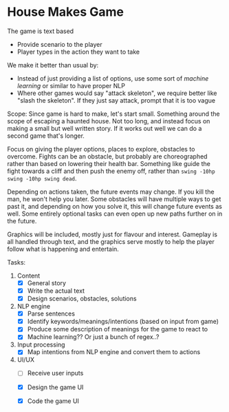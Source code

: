 # House Makes Game

The game is text based
*   Provide scenario to the player
*   Player types in the action they want to take

We make it better than usual by:
*   Instead of just providing a list of options, use some sort of *machine learning*
    or similar to have proper NLP
*   Where other games would say "attack skeleton", we require better like "slash the
    skeleton". If they just say attack, prompt that it is too vague

Scope: Since game is hard to make, let's start small. Something around the scope
of escaping a haunted house. Not too long, and instead focus on making a small
but well written story. If it works out well we can do a second game that's
longer.

Focus on giving the player options, places to explore, obstacles to overcome.
Fights can be an obstacle, but probably are choreographed rather than based on
lowering their health bar. Something like guide the fight towards a cliff and
then push the enemy off, rather than `swing -10hp swing -10hp swing dead`.

Depending on actions taken, the future events may change. If you kill the man,
he won't help you later. Some obstacles will have multiple ways to get past it,
and depending on how you solve it, this will change future events as well. Some
entirely optional tasks can even open up new paths further on in the future.

Graphics will be included, mostly just for flavour and interest. Gameplay is all
handled through text, and the graphics serve mostly to help the player follow
what is happening and entertain.

Tasks:
1.  Content
    - [x] General story
    - [x] Write the actual text
    - [x] Design scenarios, obstacles, solutions
2.  NLP engine
    - [x] Parse sentences
    - [x] Identify keywords/meanings/intentions (based on input from game)
    - [x] Produce some description of meanings for the game to react to
    - [x] Machine learning?? Or just a bunch of regex..?
3.  Input processing
    - [x] Map intentions from NLP engine and convert them to actions
4.  UI/UX
    - [ ] Receive user inputs
    - [x] Design the game UI
    - [x] Code the game UI


